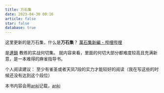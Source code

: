 ```yaml
---
title: 万石集
date: 2023-04-30 00:16
article: false
star: false
database: true
---
```


这里更新的是万石集，什么是**万石集**？
[萬石集新編 - 哔哩哔哩](https://www.bilibili.com/read/cv23155094)

是[連鎖](https://space.bilibili.com/403) 教练的实战何切集。
就内容来看，里面的何切大部分都难度较高且充满新意，是一本难得的麻雀指导书。

个人阅读建议： 至少有雀圣或者天凤7段的实力才能较好的阅读（我在写这些的时候还没有达到这个段位）

本书内容会用[anki](../../工具/我的blog工作流#Anki.md)记载，[anki](../../工具/我的blog工作流.md#anki)
